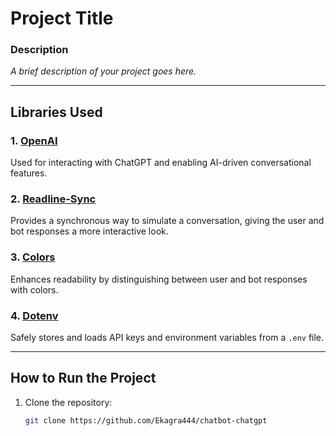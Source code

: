 # Project Title

### Description
*A brief description of your project goes here.*

---

## Libraries Used

### 1. [OpenAI](https://www.npmjs.com/package/openai)  
Used for interacting with ChatGPT and enabling AI-driven conversational features.

### 2. [Readline-Sync](https://www.npmjs.com/package/readline-sync)  
Provides a synchronous way to simulate a conversation, giving the user and bot responses a more interactive look.

### 3. [Colors](https://www.npmjs.com/package/colors)  
Enhances readability by distinguishing between user and bot responses with colors.

### 4. [Dotenv](https://www.npmjs.com/package/dotenv)  
Safely stores and loads API keys and environment variables from a `.env` file.

---

## How to Run the Project
1. Clone the repository:  
   ```bash
   git clone https://github.com/Ekagra444/chatbot-chatgpt
